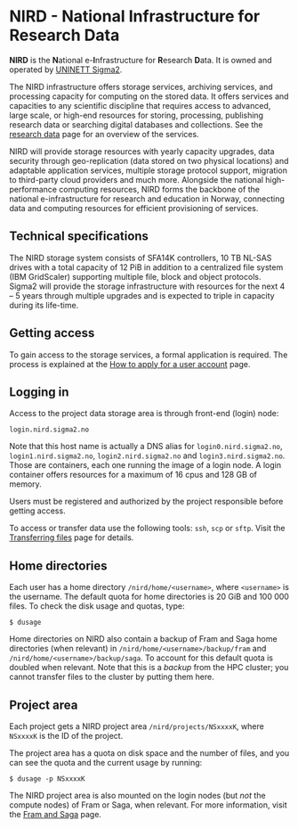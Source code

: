 

# NIRD - National Infrastructure for Research Data

**NIRD** is the **N**ational e-**I**nfrastructure for **R**esearch **D**ata. It is
owned and operated by [UNINETT Sigma2](https://www.sigma2.no).

The NIRD infrastructure offers storage services, archiving services, and
processing capacity for computing on the stored data.  It offers services and
capacities to any scientific discipline that requires access to advanced, large
scale, or high-end resources for storing, processing, publishing research data
or searching digital databases and collections.  See the [research
data](https://www.sigma2.no/services-overview) page for an overview of the
services.

NIRD will provide storage resources with yearly capacity upgrades,
data security through geo-replication (data stored on two physical
locations) and adaptable application services, multiple storage
protocol support, migration to third-party cloud providers and much
more. Alongside the national high-performance computing resources,
NIRD forms the backbone of the national e-infrastructure for research
and education in Norway, connecting data and computing resources for
efficient provisioning of services.


## Technical specifications

The NIRD storage system consists of SFA14K controllers, 10 TB NL-SAS
drives with a total capacity of 12 PiB in addition to a centralized
file system (IBM GridScaler) supporting multiple file, block and
object protocols. Sigma2 will provide the storage infrastructure with
resources for the next 4 – 5 years through multiple upgrades and is
expected to triple in capacity during its life-time.


## Getting access

To gain access to the storage services, a formal application is required. The process
is explained at the [How to apply for a user account](https://www.sigma2.no/how-apply-user-account) page.


## Logging in

Access to the project data storage area is through front-end (login) node:
```
login.nird.sigma2.no
```

Note that this host name is actually a DNS alias for
`login0.nird.sigma2.no`, `login1.nird.sigma2.no`,
`login2.nird.sigma2.no` and `login3.nird.sigma2.no`.  Those are
containers, each one running the image of a login node. A login
container offers resources for a maximum of 16 cpus and 128 GB of
memory.

Users must be registered and authorized by the project responsible
before getting access.

To access or transfer data use the following tools: `ssh`, `scp` or
`sftp`.  Visit the [Transferring files](../faq/file_transfer.md) page
for details.


## Home directories

Each user has a home directory `/nird/home/<username>`, where
`<username>` is the username.  The default quota for home directories
is 20 GiB and 100 000 files.  To check the disk usage and quotas, type:
```
$ dusage
```

Home directories on NIRD also contain a backup of Fram and Saga home
directories (when relevant) in `/nird/home/<username>/backup/fram` and
`/nird/home/<username>/backup/saga`.
To account for this default quota is doubled when relevant.
Note that this is a _backup_ from the HPC cluster; you cannot transfer
files to the cluster by putting them here.


## Project area

Each project gets a NIRD project area `/nird/projects/NSxxxxK`,
where `NSxxxxK` is the ID of the project.

The project area has a quota on disk space and the number of files,
and you can see the quota and the current usage by running:
```
$ dusage -p NSxxxxK
```

The NIRD project area is also mounted on the login nodes (but _not_
the compute nodes) of Fram or Saga, when relevant. For more
information, visit the [Fram and Saga](clusters.md) page.
